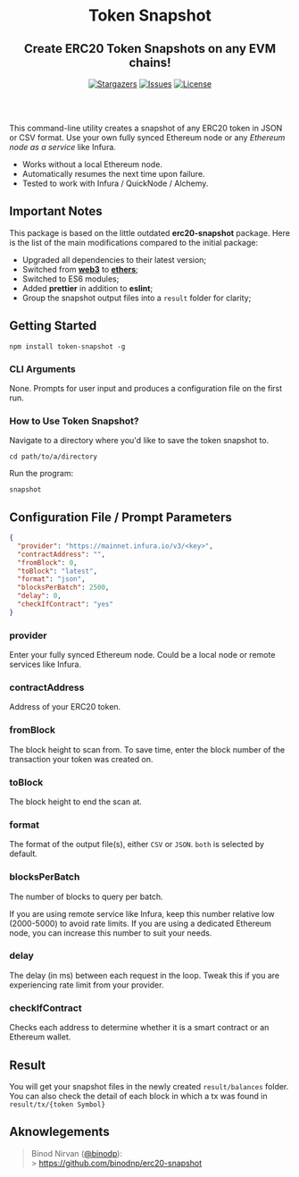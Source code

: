 <div align="center">
<h1><strong> Token Snapshot </strong></h1>
<h2>Create ERC20 Token Snapshots on any EVM chains!</h2>

[![Stargazers](https://img.shields.io/github/stars/Pedrojok01/token-snapshot)](https://github.com/Pedrojok01/token-snapshot/stargazers)
[![Issues](https://img.shields.io/github/issues/Pedrojok01/token-snapshot)](https://github.com/Pedrojok01/token-snapshot/issues)
[![License](https://img.shields.io/badge/License-Apache_2.0-blue.svg)](https://opensource.org/licenses/Apache-2.0)

<br></br>

</div>

This command-line utility creates a snapshot of any ERC20 token in JSON or CSV format. Use your own fully synced Ethereum node or any _Ethereum node as a service_ like Infura.

- Works without a local Ethereum node.
- Automatically resumes the next time upon failure.
- Tested to work with Infura / QuickNode / Alchemy.

## Important Notes

This package is based on the little outdated <b>erc20-snapshot</b> package. Here is the list of the main modifications compared to the initial package:

- Upgraded all dependencies to their latest version;
- Switched from <b>[web3](https://docs.web3js.org/)</b> to <b>[ethers](https://docs.ethers.org/v5/)</b>;
- Switched to ES6 modules;
- Added <b>prettier</b> in addition to <b>eslint</b>;
- Group the snapshot output files into a `result` folder for clarity;

## Getting Started

```
npm install token-snapshot -g
```

### CLI Arguments

None. Prompts for user input and produces a configuration file on the first run.

### How to Use Token Snapshot?

Navigate to a directory where you'd like to save the token snapshot to.

```
cd path/to/a/directory
```

Run the program:

```
snapshot
```

## Configuration File / Prompt Parameters

```json
{
  "provider": "https://mainnet.infura.io/v3/<key>",
  "contractAddress": "",
  "fromBlock": 0,
  "toBlock": "latest",
  "format": "json",
  "blocksPerBatch": 2500,
  "delay": 0,
  "checkIfContract": "yes"
}
```

### provider

Enter your fully synced Ethereum node. Could be a local node or remote services like Infura.

### contractAddress

Address of your ERC20 token.

### fromBlock

The block height to scan from. To save time, enter the block number of the transaction your token was created on.

### toBlock

The block height to end the scan at.

### format

The format of the output file(s), either `CSV` or `JSON`. `both` is selected by default.

### blocksPerBatch

The number of blocks to query per batch.

If you are using remote service like Infura, keep this number relative low (2000-5000) to avoid rate limits. If you are using a dedicated Ethereum node, you can increase this number to suit your needs.

### delay

The delay (in ms) between each request in the loop. Tweak this if you are experiencing rate limit from your provider.

### checkIfContract

Checks each address to determine whether it is a smart contract or an Ethereum wallet.

## Result

You will get your snapshot files in the newly created `result/balances` folder. You can also check the detail of each block in which a tx was found in `result/tx/{token Symbol}`

## Aknowlegements

> Binod Nirvan ([@binodp](https://github.com/binodnp)):<br> > https://github.com/binodnp/erc20-snapshot

